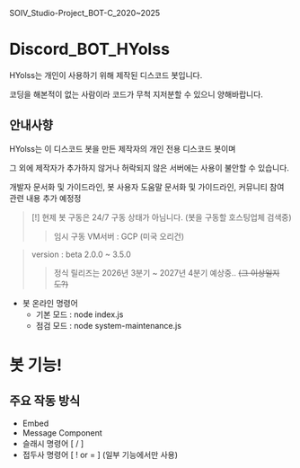 SOIV_Studio-Project_BOT-C_2020~2025
# Discord_BOT_HYolss
HYolss는 개인이 사용하기 위해 제작된 디스코드 봇입니다.

코딩을 해본적이 없는 사람이라 코드가 무척 지저분할 수 있으니 양해바랍니다.

## 안내사향
HYolss는 이 디스코드 봇을 만든 제작자의 개인 전용 디스코드 봇이며

그 외에 제작자가 추가하지 않거나 허락되지 않은 서버에는 사용이 불안할 수 있습니다.

개발자 문서화 및 가이드라인, 봇 사용자 도움말 문서화 및 가이드라인, 커뮤니티 참여 관련 내용 추가 예정정

> [!] 현제 봇 구동은 24/7 구동 상태가 아님니다. (봇을 구동할 호스팅업체 검색중)
>> 임시 구동 VM서버 : GCP (미국 오리건)

> version : beta 2.0.0 ~ 3.5.0
>> 정식 릴리즈는 2026년 3분기 ~ 2027년 4분기 예상중.. ~~(그 이상일지도?)~~

- 봇 온라인 명령어
    * 기본 모드 : node index.js
    * 점검 모드 : node system-maintenance.js

# 봇 기능!
## 주요 작동 방식
- Embed
- Message Component
- 슬래시 명령어 [ / ]
- 접두사 명령어 [ ! or = ] (일부 기능에서만 사용)